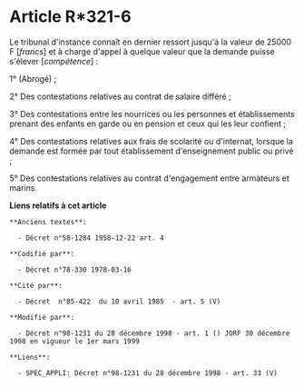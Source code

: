 # Article R*321-6

Le tribunal d'instance connaît en dernier ressort jusqu'à la valeur de 25000 F [*francs*] et à charge d'appel à quelque
valeur que la demande puisse s'élever [*compétence*] :

1° (Abrogé) ;

2° Des contestations relatives au contrat de salaire différé ;

3° Des contestations entre les nourrices ou les personnes et établissements prenant des enfants en garde ou en pension et
ceux qui les leur confient ;

4° Des contestations relatives aux frais de scolarité ou d'internat, lorsque la demande est formée par tout établissement
d'enseignement public ou privé ;

5° Des contestations relatives au contrat d'engagement entre armateurs et marins.

**Liens relatifs à cet article**

	**Anciens textes**:

	  - Décret n°58-1284 1958-12-22 art. 4

	**Codifié par**:

	  - Décret n°78-330 1978-03-16

	**Cité par**:

	  - Décret  n°85-422  du 10 avril 1985  - art. 5 (V)

	**Modifié par**:

	  - Décret n°98-1231 du 28 décembre 1998 - art. 1 () JORF 30 décembre 1998 en vigueur le 1er mars 1999

	**Liens**:

	  - SPEC_APPLI: Décret n°98-1231 du 28 décembre 1998 - art. 33 (V)

